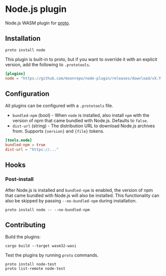 # Node.js plugin

Node.js WASM plugin for [proto](https://github.com/moonrepo/proto).

## Installation

```shell
proto install node
```

This plugin is built-in to proto, but if you want to override it with an explicit version, add the following to `.prototools`.

```toml
[plugins]
node = "https://github.com/moonrepo/node-plugin/releases/download/vX.Y.Z/node_plugin.wasm"
```

## Configuration

All plugins can be configured with a `.prototools` file.

- `bundled-npm` (bool) - When `node` is installed, also install `npm` with the version of npm that came bundled with Node.js. Defaults to `false`.
- `dist-url` (string) - The distribution URL to download Node.js archives from. Supports `{version}` and `{file}` tokens.

```toml
[tools.node]
bundled-npm = true
dist-url = "https://..."
```

## Hooks

### Post-install

After Node.js is installed and `bundled-npm` is enabled, the version of npm that came bundled with Node.js will also be installed. This functionality can also be skipped by passing `--no-bundled-npm` during installation.

```shell
proto install node -- --no-bundled-npm
```

## Contributing

Build the plugins:

```shell
cargo build --target wasm32-wasi
```

Test the plugins by running `proto` commands.

```shell
proto install node-test
proto list-remote node-test
```
